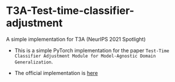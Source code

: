 # T3A-Test-time-classifier-adjustment

A simple implementation for T3A (NeurIPS 2021 Spotlight)

- This is a simple PyTorch implementation for the paper `Test-Time Classifier Adjustment Module for Model-Agnostic Domain Generalization`.

- The official implementation is [here](https://github.com/matsuolab/T3A)
